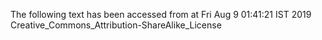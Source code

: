 The following text has been accessed from at Fri Aug 9 01:41:21 IST 2019
Creative_Commons_Attribution-ShareAlike_License
